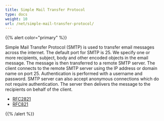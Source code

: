 ```yaml
---
title: Simple Mail Transfer Protocol
type: docs
weight: 10
url: /net/simple-mail-transfer-protocol/
---
```


{{% alert color="primary" %}} 

Simple Mail Transfer Protocol (SMTP) is used to transfer email messages across the internet. The default port for SMTP is 25. We specify one or more recipients, subject, body and other encoded objects in the email message. The message is then transferred to a remote SMTP server. The client connects to the remote SMTP server using the IP address or domain name on port 25. Authentication is performed with a username and password. SMTP server can also accept anonymous connections which do not require authentication. The server then delivers the message to the recipients on behalf of the client.

- [RFC2821](http://www.rfc-archive.org/getrfc.php?rfc=2821)
- [RFC821](http://www.rfc-archive.org/getrfc.php?rfc=821)

{{% /alert %}}
